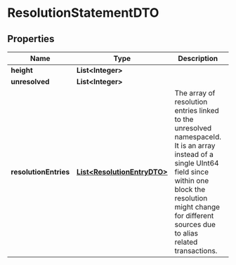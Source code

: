 

# ResolutionStatementDTO

## Properties

Name | Type | Description | Notes
------------ | ------------- | ------------- | -------------
**height** | **List&lt;Integer&gt;** |  | 
**unresolved** | **List&lt;Integer&gt;** |  | 
**resolutionEntries** | [**List&lt;ResolutionEntryDTO&gt;**](ResolutionEntryDTO.md) | The array of resolution entries linked to the unresolved namespaceId. It is an array instead of a single UInt64 field since within one block the resolution might change for different sources due to alias related transactions. | 



